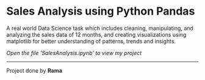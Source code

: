 # Sales Analysis using Python Pandas
A real world Data Science task which includes cleaning, manipulating, and analyzing the sales data of 12 months, and creating visualizations using matplotlib for better understanding of patterns, trends and insights.
 
*Open the file 'SalesAnalysis.ipynb' to view my project*

--------
Project done by **Rama**
